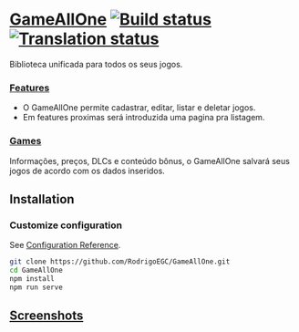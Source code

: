 # [GameAllOne]() [![Build status]()]() [![Translation status]()]()


Biblioteca unificada para todos os seus jogos.

### [Features]()
* O GameAllOne permite cadastrar, editar, listar e deletar jogos.
* Em features proximas será introduzida uma pagina pra listagem.

### [Games]()
Informações, preços, DLCs e conteúdo bônus, o GameAllOne salvará seus jogos de acordo com os dados inseridos.

## Installation

### Customize configuration
See [Configuration Reference](https://cli.vuejs.org/config/).


```bash
git clone https://github.com/RodrigoEGC/GameAllOne.git
cd GameAllOne
npm install
npm run serve

```
## [Screenshots]()
